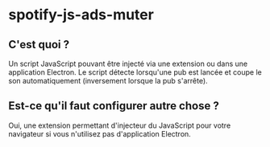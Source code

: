 # spotify-js-ads-muter

## C'est quoi ?
Un script JavaScript pouvant être injecté via une extension ou dans une application Electron. Le script détecte lorsqu'une pub est lancée et coupe le son automatiquement (inversement lorsque la pub s'arrête).

## Est-ce qu'il faut configurer autre chose ?
Oui, une extension permettant d'injecteur du JavaScript pour votre navigateur si vous n'utilisez pas d'application Electron.
